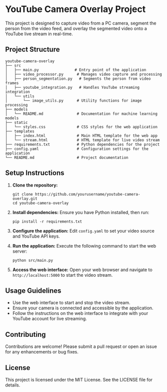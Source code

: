 # YouTube Camera Overlay Project

This project is designed to capture video from a PC camera, segment the person from the video feed, and overlay the segmented video onto a YouTube live stream in real-time.

## Project Structure

```
youtube-camera-overlay
├── src
│   ├── main.py                # Entry point of the application
│   ├── video_processor.py      # Manages video capture and processing
│   ├── person_segmentation.py   # Segments the person from video frames
│   ├── youtube_integration.py   # Handles YouTube streaming integration
│   └── utils
│       └── image_utils.py      # Utility functions for image processing
├── models
│   └── README.md               # Documentation for machine learning models
├── static
│   └── styles.css              # CSS styles for the web application
├── templates
│   ├── index.html              # Main HTML template for the web app
│   └── stream.html             # HTML template for live video stream
├── requirements.txt            # Python dependencies for the project
├── config.yaml                 # Configuration settings for the application
└── README.md                   # Project documentation
```

## Setup Instructions

1. **Clone the repository:**
   ```
   git clone https://github.com/yourusername/youtube-camera-overlay.git
   cd youtube-camera-overlay
   ```

2. **Install dependencies:**
   Ensure you have Python installed, then run:
   ```
   pip install -r requirements.txt
   ```

3. **Configure the application:**
   Edit `config.yaml` to set your video source and YouTube API keys.

4. **Run the application:**
   Execute the following command to start the web server:
   ```
   python src/main.py
   ```

5. **Access the web interface:**
   Open your web browser and navigate to `http://localhost:5000` to start the video stream.

## Usage Guidelines

- Use the web interface to start and stop the video stream.
- Ensure your camera is connected and accessible by the application.
- Follow the instructions on the web interface to integrate with your YouTube account for live streaming.

## Contributing

Contributions are welcome! Please submit a pull request or open an issue for any enhancements or bug fixes.

## License

This project is licensed under the MIT License. See the LICENSE file for details.